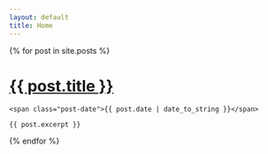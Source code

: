 ```yaml
---
layout: default
title: Home
---
```


<div class="posts">
  {% for post in site.posts %}
  <div class="post">
    <h1 class="post-title">
      <a href="{{ post.url | relative_url }}">
        {{ post.title }}
      </a>
    </h1>

    <span class="post-date">{{ post.date | date_to_string }}</span>

    {{ post.excerpt }}
  </div>
  {% endfor %}
</div>
